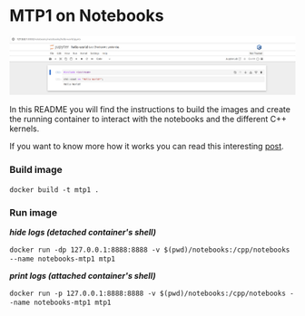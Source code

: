 # MTP1 on Notebooks

![Preview](./preview-xeus-notebook.png)

In this README you will find the instructions
to build the images and create the running container
to interact with the notebooks and the different C++ kernels.

If you want to know more how it works you can read
this interesting [post](https://blog.jupyter.org/interactive-workflows-for-c-with-jupyter-fe9b54227d92).

### Build image

```
docker build -t mtp1 .
```

### Run image

_**hide logs (detached container's shell)**_

```
docker run -dp 127.0.0.1:8888:8888 -v $(pwd)/notebooks:/cpp/notebooks --name notebooks-mtp1 mtp1
```

_**print logs (attached container's shell)**_

```
docker run -p 127.0.0.1:8888:8888 -v $(pwd)/notebooks:/cpp/notebooks --name notebooks-mtp1 mtp1
```
